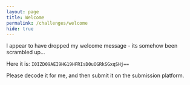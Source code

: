 ```yaml
---
layout: page
title: Welcome
permalink: /challenges/welcome
hide: true
---
```


I appear to have dropped my welcome message - its somehow been scrambled up...

Here it is: `I0IZD09AEI9HG19HFRIsD0uOGRkSGxqSHj==`

Please decode it for me, and then submit it on the submission platform.
